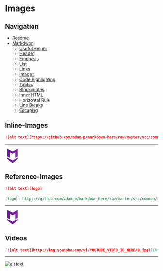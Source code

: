 # Images

## Navigation

* [Readme](../README.md)
 * [Markdwon](markdown.md)
   * [Useful Helper](helper.md)
   * [Header](header.md)
   * [Emphasis](emphasis.md)
   * [List](list.md)
   * [Links](links.md)
   * [Images](images.md)
   * [Code Highlighting](code_syntax_highlighting.md)
   * [Tables](tables.md)
   * [Blockquotes](blockquotes.md)
   * [Inner HTML](inner_html.md)
   * [Horizontal Rule](horizontal_rule.md)
   * [Line Breaks](line_breaks.md)
   * [Escaping](escaping.md)


## Inline-Images

```markdown
![alt text](https://github.com/adam-p/markdown-here/raw/master/src/common/images/icon48.png "Title Text")
```
---

![alt text](https://github.com/adam-p/markdown-here/raw/master/src/common/images/icon48.png "Title Text")


## Reference-Images

```markdown
![alt text][logo]

[logo]: https://github.com/adam-p/markdown-here/raw/master/src/common/images/icon48.png "Title Text"
```

---

![alt text][logo]

[logo]: https://github.com/adam-p/markdown-here/raw/master/src/common/images/icon48.png "Title Text"

## Videos

```markdown
[![alt text](http://img.youtube.com/vi/YOUTUBE_VIDEO_ID_HERE/0.jpg)](http://www.youtube.com/watch?v=YOUTUBE_VIDEO_ID_HERE)
```
---

[![alt text](http://img.youtube.com/vi/YOUTUBE_VIDEO_ID_HERE/0.jpg)](http://www.youtube.com/watch?v=YOUTUBE_VIDEO_ID_HERE)
